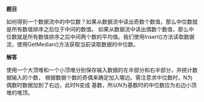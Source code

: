 **题目**

如何得到一个数据流中的中位数？如果从数据流中读出奇数个数值，那么中位数就是所有数值排序之后位于中间的数值。
如果从数据流中读出偶数个数值，那么中位数就是所有数值排序之后中间两个数的平均值。我们使用Insert()方法读取数据流，使用GetMedian()方法获取当前读取数据的中位数。

**解答**

使用一个大顶堆和一个小顶堆分别保存输入数据的左半部分和右半部分，并统计数据输入的个数，
根据数据个数的奇偶来确定加入哪边。需注意求中位数时，N为偶数时数据加到了右边，此时N变成
基数，所以N为基数时的中位数应为右边小顶堆的堆顶。